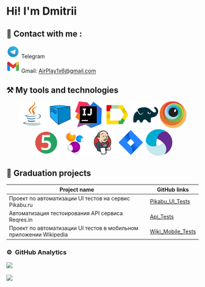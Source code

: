 <h1>Hi! I'm Dmitrii</h1>

##  :incoming_envelope: Contact with me :

<a href = "https://t.me/AeroRunner"><img src="mediaReadMe/telegram.svg" title="Telegram" width="7%"/></a> Telegram  
<img src="mediaReadMe/Gmail.svg" title="Gmail" width="7%"/></a>   Gmail: AirPlay1x6@gmail.com


##  :hammer_and_pick: My tools and technologies

 <p align="center">
<a href="https://www.java.com/"><img src="/mediaReadMe/Java.svg" width="70" height="70"  alt="Java"/></a>
   <a href="https://aerokube.com/selenoid/"><img src="mediaReadMe/Selenoid.svg" width="70" height="70"  alt="Selenoid"/></a>
<a href="https://www.jetbrains.com/idea/"><img src="mediaReadMe/IJ.svg" width="70" height="70"  alt="IDEA"/></a>
<a href="https://github.com/allure-framework"><img src="mediaReadMe/allure.svg" width="70" height="70"  alt="Allure"/></a>
<a href="https://gradle.org/"><img src="mediaReadMe/gradle.svg" width="70" height="70"  alt="Gradle"/></a>
   <a href="https://www.browserstack.com/"><img src="mediaReadMe/Browserstack.svg" width="70" height="70" alt="BrowserStack" title="BrowserStack"/></a> 
<a href="https://junit.org/junit5/"><img src="mediaReadMe/jUnit5.svg" width="70" height="70"  alt="JUnit 5"/></a>
   <a href="https://www.selenide.org/"><img src="mediaReadMe/Selenide.svg" width="70" height="70" alt="Selenide" title="Selenide"/></a> 
<a href="https://www.jenkins.io/"><img src="mediaReadMe/jenkins.svg" width="70" height="70"  alt="Jenkins"/></a>
<a href="https://www.atlassian.com/software/jira/"><img src="mediaReadMe/Jira.svg" width="70" height="70" alt="Jira" title="Jira"/></a> 
<a href="https://appium.io/docs/en/latest/"><img src="mediaReadMe/appium.svg" width="70" height="70" alt="Appium" title="Appium"/></a>

</p>

## 	:open_file_folder: Graduation projects


| Project name                                                        | GitHub links                                                     
  |---------------------------------------------------------------------|------------------------------------------------------------------|
| Проект по автоматизации UI тестов на сервис Pikabu.ru               | [Pikabu_UI_Tests](https://github.com/AeroRunner/Pikabu_AutoTest_UI_Project)  |  
| Автоматизация тестоирования API сервиса Reqres.in                   | [Api_Tests](https://github.com/AeroRunner/Project_API)  |  
| Проект по автоматизации UI тестов в мобильном приложении Wikipedia  | [Wiki_Mobile_Tests](https://github.com/AeroRunner/Mobile_Project) |  

### ⚙️ &nbsp;GitHub Analytics

![](https://github-profile-summary-cards.vercel.app/api/cards/repos-per-language?username=AeroRunner&theme=solarized_dark)

![](https://github-profile-summary-cards.vercel.app/api/cards/stats?username=AeroRunner&theme=solarized_dark)

